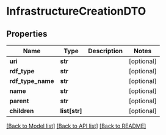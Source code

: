 # InfrastructureCreationDTO

## Properties
Name | Type | Description | Notes
------------ | ------------- | ------------- | -------------
**uri** | **str** |  | [optional] 
**rdf_type** | **str** |  | [optional] 
**rdf_type_name** | **str** |  | [optional] 
**name** | **str** |  | [optional] 
**parent** | **str** |  | [optional] 
**children** | **list[str]** |  | [optional] 

[[Back to Model list]](../README.md#documentation-for-models) [[Back to API list]](../README.md#documentation-for-api-endpoints) [[Back to README]](../README.md)


